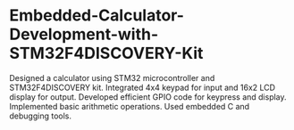 # Embedded-Calculator-Development-with-STM32F4DISCOVERY-Kit
Designed a calculator using  STM32 microcontroller and STM32F4DISCOVERY kit. Integrated 4x4 keypad for input and 16x2  LCD display for output. Developed efficient GPIO code for keypress and display. Implemented  basic arithmetic operations. Used embedded C and debugging tools.
